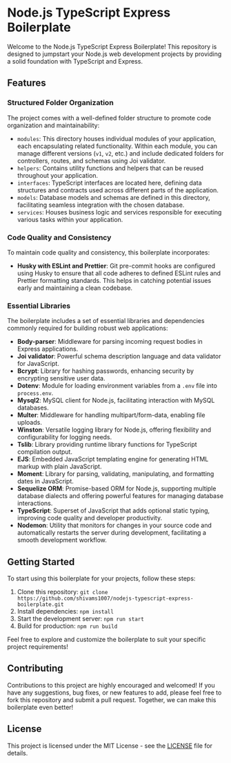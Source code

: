 # Node.js TypeScript Express Boilerplate

Welcome to the Node.js TypeScript Express Boilerplate! This repository is designed to jumpstart your Node.js web development projects by providing a solid foundation with TypeScript and Express.

## Features

### Structured Folder Organization

The project comes with a well-defined folder structure to promote code organization and maintainability:

- `modules`: This directory houses individual modules of your application, each encapsulating related functionality. Within each module, you can manage different versions (`v1`, `v2`, etc.) and include dedicated folders for controllers, routes, and schemas using Joi validator.
- `helpers`: Contains utility functions and helpers that can be reused throughout your application.
- `interfaces`: TypeScript interfaces are located here, defining data structures and contracts used across different parts of the application.
- `models`: Database models and schemas are defined in this directory, facilitating seamless integration with the chosen database.
- `services`: Houses business logic and services responsible for executing various tasks within your application.

### Code Quality and Consistency

To maintain code quality and consistency, this boilerplate incorporates:

- **Husky with ESLint and Prettier**: Git pre-commit hooks are configured using Husky to ensure that all code adheres to defined ESLint rules and Prettier formatting standards. This helps in catching potential issues early and maintaining a clean codebase.

### Essential Libraries

The boilerplate includes a set of essential libraries and dependencies commonly required for building robust web applications:

- **Body-parser**: Middleware for parsing incoming request bodies in Express applications.
- **Joi validator**: Powerful schema description language and data validator for JavaScript.
- **Bcrypt**: Library for hashing passwords, enhancing security by encrypting sensitive user data.
- **Dotenv**: Module for loading environment variables from a `.env` file into `process.env`.
- **Mysql2**: MySQL client for Node.js, facilitating interaction with MySQL databases.
- **Multer**: Middleware for handling multipart/form-data, enabling file uploads.
- **Winston**: Versatile logging library for Node.js, offering flexibility and configurability for logging needs.
- **Tslib**: Library providing runtime library functions for TypeScript compilation output.
- **EJS**: Embedded JavaScript templating engine for generating HTML markup with plain JavaScript.
- **Moment**: Library for parsing, validating, manipulating, and formatting dates in JavaScript.
- **Sequelize ORM**: Promise-based ORM for Node.js, supporting multiple database dialects and offering powerful features for managing database interactions.
- **TypeScript**: Superset of JavaScript that adds optional static typing, improving code quality and developer productivity.
- **Nodemon**: Utility that monitors for changes in your source code and automatically restarts the server during development, facilitating a smooth development workflow.

## Getting Started

To start using this boilerplate for your projects, follow these steps:

1. Clone this repository: `git clone https://github.com/shivams1007/nodejs-typescript-express-boilerplate.git`
2. Install dependencies: `npm install`
3. Start the development server: `npm run start`
4. Build for production: `npm run build`

Feel free to explore and customize the boilerplate to suit your specific project requirements!

## Contributing

Contributions to this project are highly encouraged and welcomed! If you have any suggestions, bug fixes, or new features to add, please feel free to fork this repository and submit a pull request. Together, we can make this boilerplate even better!

## License

This project is licensed under the MIT License - see the [LICENSE](LICENSE.md) file for details.
